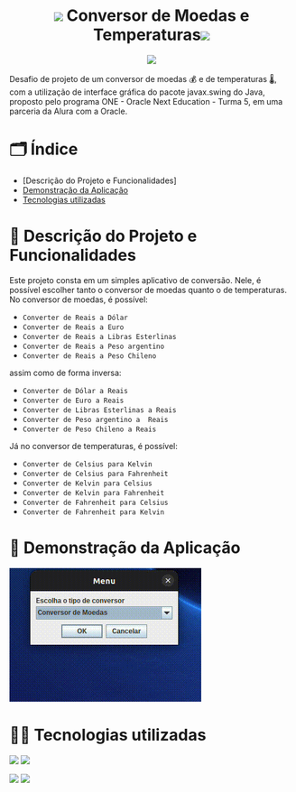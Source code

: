 <h1 align="center"><img width=50 src="https://cdn.awsli.com.br/800x800/1604/1604231/produto/75130007/fa83049f04.jpg"/> Conversor de Moedas e Temperaturas<img width=50 src="https://img.freepik.com/vetores-premium/icone-de-termometro-simbolo-de-escala-de-temperatura-de-frio-e-calor-sinal-de-tempo-frio-e-quente-imagem-vetorial-isolada-simples_642540-250.jpg"/> </h1>

<p align="center"><img src="http://img.shields.io/static/v1?label=STATUS&message=EM%20DESENVOLVIMENTO&color=GREEN&style=for-the-badge"/></p>

Desafio de projeto de um conversor de moedas 💰️ e de temperaturas 🌡️, com a utilização de interface gráfica do pacote javax.swing do Java, proposto pelo programa ONE - Oracle Next Education - Turma 5, em uma parceria da Alura com a Oracle.

# 🗂️ Índice 

* [Descrição do Projeto e Funcionalidades]
* [Demonstração da Aplicação](#👀demonstração-da-aplicação)
* [Tecnologias utilizadas](#tecnologias-utilizadas)

# 🔨 Descrição do Projeto e Funcionalidades #

Este projeto consta em um simples aplicativo de conversão. Nele, é possível escolher tanto o conversor de moedas quanto o de temperaturas. No conversor de moedas, é possível:
- `Converter de Reais a Dólar`
- `Converter de Reais a Euro`
- `Converter de Reais a Libras Esterlinas`
- `Converter de Reais a Peso argentino`
- `Converter de Reais a Peso Chileno`
  
assim como de forma inversa:
- `Converter de Dólar a Reais`
- `Converter de Euro a Reais`
- `Converter de Libras Esterlinas a Reais`
- `Converter de Peso argentino a  Reais`
- `Converter de Peso Chileno a Reais`

Já no conversor de temperaturas, é possível:
- `Converter de Celsius para Kelvin`
- `Converter de Celsius para Fahrenheit`
- `Converter de Kelvin para Celsius`
- `Converter de Kelvin para Fahrenheit`
- `Converter de Fahrenheit para Celsius`
- `Converter de Fahrenheit para Kelvin`

# 👀 Demonstração da Aplicação

<img src="Gravação-de-tela-de-19-07-2023-17_41_36.gif">

# 🧑‍💻 Tecnologias utilizadas

<p><img width=100 src="https://inforchannel.com.br/wp-content/uploads/2021/03/e2d2f80e-java-logo-1.png">  <img src="https://img.shields.io/badge/Java-Versão 17-blue"/></p>
<p><img width=100 src="https://upload.wikimedia.org/wikipedia/commons/thumb/5/52/Apache_Maven_logo.svg/2560px-Apache_Maven_logo.svg.png">  <img src="https://img.shields.io/badge/Maven-Versão 4.0.0-blue"/></p>
